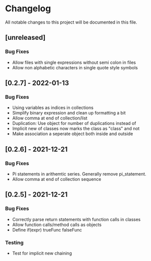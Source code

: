 # Changelog
All notable changes to this project will be documented in this file.

## [unreleased]

### Bug Fixes

- Allow files with single expressions without semi colon in files
- Allow non alphabetic characters in single quote style symbols

## [0.2.7] - 2022-01-13

### Bug Fixes

- Using variables as indices in collections
- Simplify binary expression and clean up formatting a bit
- Allow comma at end of collection/list
- Duplication: Use object for number of duplications instead of
- Implicit new of classes now marks the class as "class" and not
- Make association a seperate object both inside and outside

## [0.2.6] - 2021-12-21

### Bug Fixes

- Pi statements in arithemtic series. Generally remove pi_statement.
- Allow comma at end of collection sequence

## [0.2.5] - 2021-12-21

### Bug Fixes

- Correctly parse return statements with function calls in classes
- Allow function calls/method calls as objects
- Define if(expr) trueFunc falseFunc

### Testing

- Test for implicit new chaining

<!-- generated by git-cliff -->
